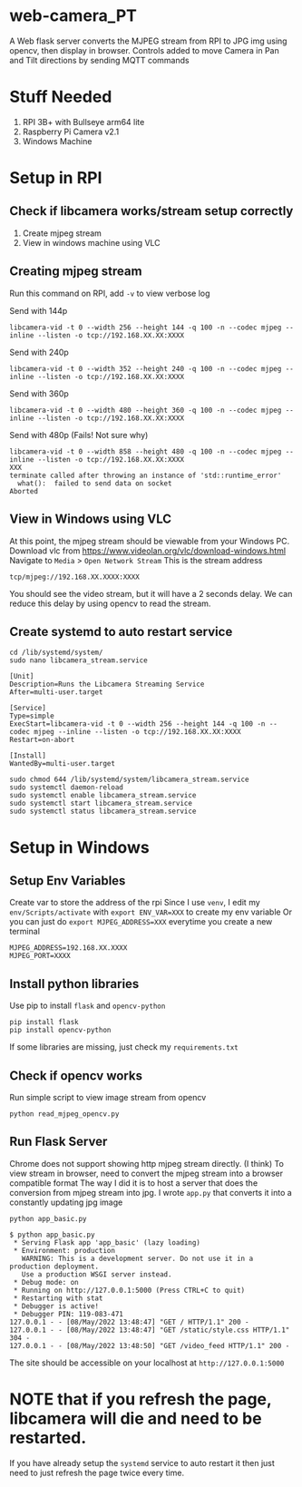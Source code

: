 # web-camera_PT
A Web flask server converts the MJPEG stream from RPI to JPG img using opencv, then display in browser.
Controls added to move Camera in Pan and Tilt directions by sending MQTT commands

# Stuff Needed
1. RPI 3B+ with Bullseye arm64 lite
2. Raspberry Pi Camera v2.1
4. Windows Machine

# Setup in RPI
## Check if libcamera works/stream setup correctly
1. Create mjpeg stream
2. View in windows machine using VLC
## Creating mjpeg stream
Run this command on RPI, add `-v` to view verbose log

Send with 144p
```
libcamera-vid -t 0 --width 256 --height 144 -q 100 -n --codec mjpeg --inline --listen -o tcp://192.168.XX.XX:XXXX
```
Send with 240p
```
libcamera-vid -t 0 --width 352 --height 240 -q 100 -n --codec mjpeg --inline --listen -o tcp://192.168.XX.XX:XXXX
```
Send with 360p
```
libcamera-vid -t 0 --width 480 --height 360 -q 100 -n --codec mjpeg --inline --listen -o tcp://192.168.XX.XX:XXXX
```
Send with 480p (Fails! Not sure why)
```
libcamera-vid -t 0 --width 858 --height 480 -q 100 -n --codec mjpeg --inline --listen -o tcp://192.168.XX.XX:XXXX
XXX
terminate called after throwing an instance of 'std::runtime_error'
  what():  failed to send data on socket
Aborted
```
## View in Windows using VLC
At this point, the mjpeg stream should be viewable from your Windows PC.
Download vlc from https://www.videolan.org/vlc/download-windows.html
Navigate to `Media` > `Open Network Stream`
This is the stream address
```
tcp/mjpeg://192.168.XX.XXXX:XXXX
```
You should see the video stream, but it will have a 2 seconds delay. We can reduce this delay by using opencv to read the stream.

## Create systemd to auto restart service
```
cd /lib/systemd/system/
sudo nano libcamera_stream.service
```
```
[Unit]
Description=Runs the Libcamera Streaming Service
After=multi-user.target

[Service]
Type=simple
ExecStart=libcamera-vid -t 0 --width 256 --height 144 -q 100 -n --codec mjpeg --inline --listen -o tcp://192.168.XX.XX:XXXX
Restart=on-abort

[Install]
WantedBy=multi-user.target
```
```
sudo chmod 644 /lib/systemd/system/libcamera_stream.service
sudo systemctl daemon-reload
sudo systemctl enable libcamera_stream.service
sudo systemctl start libcamera_stream.service
sudo systemctl status libcamera_stream.service
```

# Setup in Windows
## Setup Env Variables
Create var to store the address of the rpi
Since I use `venv`, I edit my `env/Scripts/activate` with `export ENV_VAR=XXX` to create my env variable
Or you can just do `export MJPEG_ADDRESS=XXX` everytime you create a new terminal
```
MJPEG_ADDRESS=192.168.XX.XXXX
MJPEG_PORT=XXXX
```
## Install python libraries
Use pip to install `flask` and `opencv-python`
```
pip install flask
pip install opencv-python
```
If some libraries are missing, just check my `requirements.txt`

## Check if opencv works
Run simple script to view image stream from opencv
```
python read_mjpeg_opencv.py 
```
## Run Flask Server
Chrome does not support showing http mjpeg stream directly. (I think)
To view stream in browser, need to convert the mjpeg stream into a browser compatible format
The way I did it is to host a server that does the conversion from mjpeg stream into jpg.
I wrote `app.py` that converts it into a constantly updating jpg image
```
python app_basic.py
```
```
$ python app_basic.py 
 * Serving Flask app 'app_basic' (lazy loading)
 * Environment: production
   WARNING: This is a development server. Do not use it in a production deployment.
   Use a production WSGI server instead.
 * Debug mode: on
 * Running on http://127.0.0.1:5000 (Press CTRL+C to quit)
 * Restarting with stat
 * Debugger is active!
 * Debugger PIN: 119-083-471
127.0.0.1 - - [08/May/2022 13:48:47] "GET / HTTP/1.1" 200 -
127.0.0.1 - - [08/May/2022 13:48:47] "GET /static/style.css HTTP/1.1" 304 -
127.0.0.1 - - [08/May/2022 13:48:50] "GET /video_feed HTTP/1.1" 200 -
```
The site should be accessible on your localhost at `http://127.0.0.1:5000`
# NOTE that if you refresh the page, libcamera will die and need to be restarted.
If you have already setup the `systemd` service to auto restart it then just need to just refresh the page twice every time.
